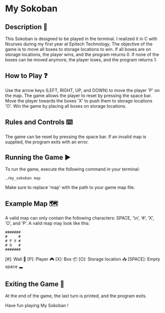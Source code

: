 # My Sokoban
## Description :scroll:
This Sokoban is designed to be played in the terminal. I realized it in C with Ncurses during my first year at Epitech Technology. The objective of the game is to move all boxes to storage locations to win. If all boxes are on storage locations, the player wins, and the program returns 0. If none of the boxes can be moved anymore, the player loses, and the program returns 1.

## How to Play :question:
Use the arrow keys (LEFT, RIGHT, UP, and DOWN) to move the player 'P' on the map.
The game allows the player to reset by pressing the space bar.
Move the player towards the boxes 'X' to push them to storage locations 'O'.
Win the game by placing all boxes on storage locations.
## Rules and Controls :keyboard:
The game can be reset by pressing the space bar.
If an invalid map is supplied, the program exits with an error.

## Running the Game :arrow_forward:
To run the game, execute the following command in your terminal:

```./my_sokoban map```

Make sure to replace 'map' with the path to your game map file.

## Example Map :world_map:
A valid map can only contain the following characters: SPACE, ‘\n’, ‘#’, ‘X’, ‘O’, and ‘P’.
A valid map may look like this:
```
#######
#     #
# P X #
# O   #
#######
```
[#]: Wall :bricks:
[P]: Player :video_game:
[X]: Box :package:
[O]: Storage location :inbox_tray:
[SPACE]: Empty space :hole:
## Exiting the Game :door:
At the end of the game, the last turn is printed, and the program exits.

Have fun playing My Sokoban !